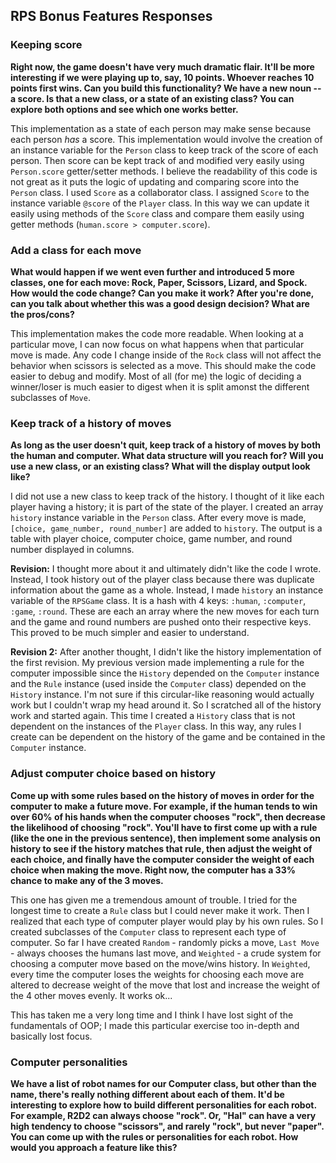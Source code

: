 ## RPS Bonus Features Responses
### Keeping score

__Right now, the game doesn't have very much dramatic flair. It'll be more interesting if we were playing up to, say, 10 points. Whoever reaches 10 points first wins. Can you build this functionality? We have a new noun -- a score. Is that a new class, or a state of an existing class? You can explore both options and see which one works better.__

This implementation as a state of each person may make sense because each person _has_ a score. This implementation would involve the creation of an instance variable for the `Person` class to keep track of the score of each person. Then score can be kept track of and modified very easily using `Person.score` getter/setter methods. I believe the readability of this code is not great as it puts the logic of updating and comparing score into the `Person` class.
I used `Score` as a collaborator class. I assigned `Score` to the instance variable `@score` of the `Player` class. In this way we can update it easily using methods of the `Score` class and compare them easily using getter methods (`human.score > computer.score`).

### Add a class for each move

__What would happen if we went even further and introduced 5 more classes, one for each move: Rock, Paper, Scissors, Lizard, and Spock. How would the code change? Can you make it work? After you're done, can you talk about whether this was a good design decision? What are the pros/cons?__

This implementation makes the code more readable. When looking at a particular move, I can now focus on what happens when that particular move is made. Any code I change inside of the `Rock` class will not affect the behavior when scissors is selected as a move. This should make the code easier to debug and modify. Most of all (for me) the logic of deciding a winner/loser is much easier to digest when it is split amonst the different subclasses of `Move`.

### Keep track of a history of moves

__As long as the user doesn't quit, keep track of a history of moves by both the human and computer. What data structure will you reach for? Will you use a new class, or an existing class? What will the display output look like?__

I did not use a new class to keep track of the history. I thought of it like each player having a history; it is part of the state of the player. I created an array `history` instance variable in the `Person` class. After every move is made, `[choice, game_number, round_number]` are added to `history`. The output is a table with player choice, computer choice, game number, and round number displayed in columns.

__Revision:__ I thought more about it and ultimately didn't like the code I wrote. Instead, I took history out of the player class because there was duplicate information about the game as a whole. Instead, I made `history` an instance variable of the `RPSGame` class. It is a hash with 4 keys: `:human`, `:computer`, `:game`, `:round`. These are each an array where the new moves for each turn and the game and round numbers are pushed onto their respective keys. This proved to be much simpler and easier to understand.

__Revision 2:__ After another thought, I didn't like the history implementation of the first revision. My previous version made implementing a rule for the computer impossible since the `History` depended on the `Computer` instance and the `Rule` instance (used inside the `Computer` class) depended on the `History` instance. I'm not sure if this circular-like reasoning would actually work but I couldn't wrap my head around it. So I scratched all of the history work and started again. This time I created a `History` class that is not dependent on the instances of the `Player` class. In this way, any rules I create can be dependent on the history of the game and be contained in the `Computer` instance.

### Adjust computer choice based on history

__Come up with some rules based on the history of moves in order for the computer to make a future move. For example, if the human tends to win over 60% of his hands when the computer chooses "rock", then decrease the likelihood of choosing "rock". You'll have to first come up with a rule (like the one in the previous sentence), then implement some analysis on history to see if the history matches that rule, then adjust the weight of each choice, and finally have the computer consider the weight of each choice when making the move. Right now, the computer has a 33% chance to make any of the 3 moves.__

This one has given me a tremendous amount of trouble. I tried for the longest time to create a `Rule` class but I could never make it work. Then I realized that each type of computer player would play by his own rules. So I created subclasses of the `Computer` class to represent each type of computer. So far I have created `Random` - randomly picks a move, `Last Move` - always chooses the humans last move, and `Weighted` - a crude system for choosing a computer move based on the move/wins history. In `Weighted`, every time the computer loses the weights for choosing each move are altered to decrease weight of the move that lost and increase the weight of the 4 other moves evenly. It works ok...

This has taken me a very long time and I think I have lost sight of the fundamentals of OOP; I made this particular exercise too in-depth and basically lost focus.

### Computer personalities

__We have a list of robot names for our Computer class, but other than the name, there's really nothing different about each of them. It'd be interesting to explore how to build different personalities for each robot. For example, R2D2 can always choose "rock". Or, "Hal" can have a very high tendency to choose "scissors", and rarely "rock", but never "paper". You can come up with the rules or personalities for each robot. How would you approach a feature like this?__
